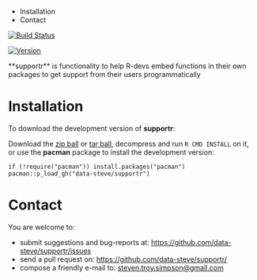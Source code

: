 -   Installation
-   Contact

[![Build
Status](https://travis-ci.org/data-steve/supportr.svg?branch=master)](https://travis-ci.org/data-steve/supportr)


<a href="https://img.shields.io/badge/Version-0.0.1-orange.svg"><img src="https://img.shields.io/badge/Version-0.0.1-orange.svg" alt="Version"/></a>
</p>
**supportr** is functionality to help R-devs embed functions in their own packages to get support from their users programmatically

Installation
============

To download the development version of **supportr**:

Download the [zip
ball](https://github.com/data-steve/supportr/zipball/master) or
[tar ball](https://github.com/data-steve/supportr/tarball/master),
decompress and run `R CMD INSTALL` on it, or use the **pacman** package
to install the development version:

    if (!require("pacman")) install.packages("pacman")
    pacman::p_load_gh("data-steve/supportr")

Contact
=======

You are welcome to: 
- submit suggestions and bug-reports at: <https://github.com/data-steve/supportr/issues> 
- send a pull request on: <https://github.com/data-steve/supportr/> 
- compose a friendly e-mail to: <steven.troy.simpson@gmail.com>

